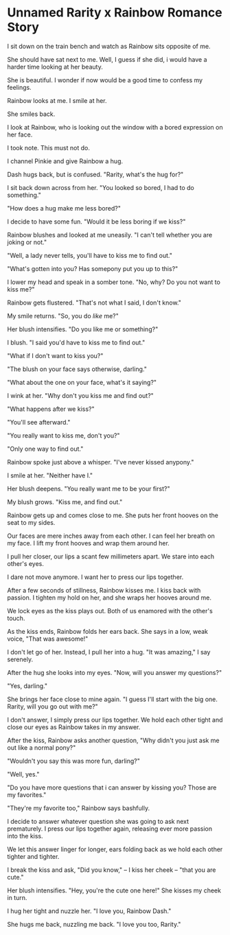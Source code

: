 # Unnamed Rarity x Rainbow Romance Story

I sit down on the train bench and watch as Rainbow sits opposite of me.

She should have sat next to me. Well, I guess if she did, i would have a harder time looking at her beauty.

She is beautiful. I wonder if now would be a good time to confess my feelings.

Rainbow looks at me. I smile at her.

She smiles back.



I look at Rainbow, who is looking out the window with a bored expression on her face.

I took note. This must not do.

I channel Pinkie and give Rainbow a hug.

Dash hugs back, but is confused. "Rarity, what's the hug for?"

I sit back down across from her. "You looked so bored, I had to do something."

"How does a hug make me less bored?"

I decide to have some fun. "Would it be less boring if we kiss?"

Rainbow blushes and looked at me uneasily. "I can't tell whether you are joking or not."

"Well, a lady never tells, you'll have to kiss me to find out."

"What's gotten into you? Has somepony put you up to this?"

I lower my head and speak in a somber tone. "No, why? Do you not want to kiss me?"

Rainbow gets flustered. "That's not what I said, I don't know."

My smile returns. "So, you do *like* me?"

Her blush intensifies. "Do you like me or something?"

I blush. "I said you'd have to kiss me to find out."

"What if I don't want to kiss you?"

"The blush on your face says otherwise, darling."

"What about the one on your face, what's it saying?"

I wink at her. "Why don't you kiss me and find out?"

"What happens after we kiss?"

"You'll see afterward."

"You really want to kiss me, don't you?"

"Only one way to find out."

Rainbow spoke just above a whisper. "I've never kissed anypony."

I smile at her. "Neither have I."

Her blush deepens. "You really want me to be your first?"

My blush grows. "Kiss me, and find out."

Rainbow gets up and comes close to me. She puts her front hooves on the seat to my sides.

Our faces are mere inches away from each other. I can feel her breath on my face. I lift my front hooves and wrap them around her.

I pull her closer, our lips a scant few millimeters apart. We stare into each other's eyes.

I dare not move anymore. I want her to press our lips together.

After a few seconds of stillness, Rainbow kisses me. I kiss back with passion. I tighten my hold on her, and she wraps her hooves around me.

We lock eyes as the kiss plays out. Both of us enamored with the other's touch.

As the kiss ends, Rainbow folds her ears back. She says in a low, weak voice, "That was awesome!"

I don't let go of her. Instead, I pull her into a hug. "It was amazing," I say serenely.

After the hug she looks into my eyes. "Now, will you answer my questions?"

"Yes, darling."

She brings her face close to mine again. "I guess I'll start with the big one. Rarity, will you go out with me?"

I don't answer, I simply press our lips together. We hold each other tight and close our eyes as Rainbow takes in my answer.

After the kiss, Rainbow asks another question, "Why didn't you just ask me out like a normal pony?"

"Wouldn't you say this was more fun, darling?"

"Well, yes."

"Do you have more questions that i can answer by kissing you? Those are my favorites."

"They're my favorite too," Rainbow says bashfully.

I decide to answer whatever question she was going to ask next prematurely. I press our lips together again, releasing ever more passion into the kiss.

We let this answer linger for longer, ears folding back as we hold each other tighter and tighter.

I break the kiss and ask, "Did you know," – I kiss her cheek – "that you are cute."

Her blush intensifies. "Hey, you're the cute one here!" She kisses my cheek in turn.

I hug her tight and nuzzle her. "I love you, Rainbow Dash."

She hugs me back, nuzzling me back. "I love you too, Rarity."
